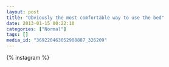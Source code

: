 ```yaml
---
layout: post
title: "Obviously the most comfortable way to use the bed"
date: 2013-01-15 00:22:10
categories: ["Normal"]
tags: []
media_id: "369220463052908887_326209"
---
```


{% instagram %}

